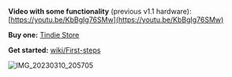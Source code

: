 **Video with some functionality** (previous v1.1 hardware): [https://youtu.be/KbBgIg76SMw](https://youtu.be/KbBgIg76SMw)


**Buy one:** [Tindie Store](https://www.tindie.com/products/29150/)

**Get started:** [wiki/First-steps](https://github.com/eried/flipperzero-mayhem/wiki/First-steps)

![IMG_20230310_205705](https://user-images.githubusercontent.com/1091420/224445146-91255a49-c85f-4463-8a26-70887bbac381.jpg)

